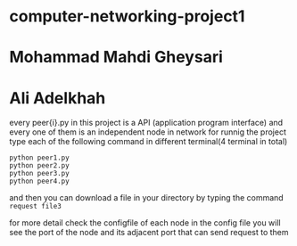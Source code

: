 # computer-networking-project1
# Mohammad Mahdi Gheysari
# Ali Adelkhah
every peer{i}.py in this project is a API (application program interface) and every one of them is an independent node in network
for runnig the project
type each of the following command in different terminal(4 terminal in total)
```
python peer1.py
python peer2.py
python peer3.py
python peer4.py
```
and then you can download a file in your directory by typing the command 
`request file3`

for more detail check the configfile of each node 
in the config file you will see the port of the node
and its adjacent port that can send request to them 
